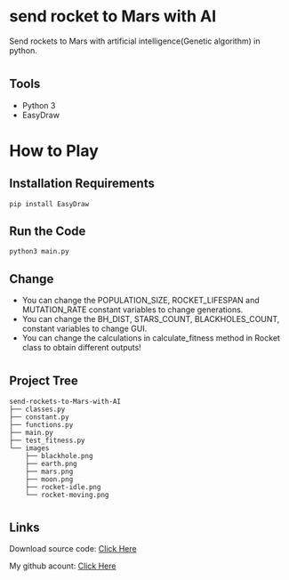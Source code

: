 # send rocket to Mars with AI
Send rockets to Mars with artificial intelligence(Genetic algorithm) in python.

#
## Tools

- Python 3
- EasyDraw

#
# How to Play

## Installation Requirements
```
pip install EasyDraw
```

## Run the Code

```
python3 main.py
```

## Change
- You can change the POPULATION_SIZE, ROCKET_LIFESPAN and MUTATION_RATE constant variables to change generations.
- You can change the BH_DIST, STARS_COUNT, BLACKHOLES_COUNT, constant variables to change GUI.
- You can change the calculations in calculate_fitness method in Rocket class to obtain different outputs!

#
## Project Tree
```
send-rockets-to-Mars-with-AI
├── classes.py
├── constant.py
├── functions.py
├── main.py
├── test_fitness.py
└── images
    ├── blackhole.png
    ├── earth.png 
    ├── mars.png
    ├── moon.png
    ├── rocket-idle.png
    └── rocket-moving.png
```

#
## Links


Download source code: [Click Here](https://github.com/dori-dev/send-rockets-to-Mars-with-AI/archive/refs/heads/main.zip)

My github acount: [Click Here](https://github.com/dori-dev/)

